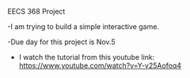 EECS 368 Project

  -I am trying to build a simple interactive game.
  
  -Due day for this project is Nov.5
  
  - I watch the tutorial from this youtube link: https://www.youtube.com/watch?v=Y-v25Aofoq4

